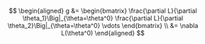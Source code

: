 $$
\begin{aligned}
g &= 
\begin{bmatrix} 
\frac{\partial L}{\partial \theta_1}\Big|_{\theta=\theta^0} 
\frac{\partial L}{\partial \theta_2}\Big|_{\theta=\theta^0} 
\vdots
\end{bmatrix} \\
&= \nabla L(\theta^0)
\end{aligned}
$$
